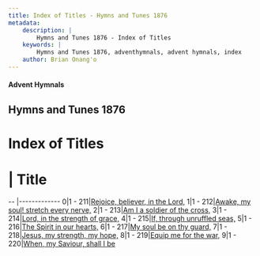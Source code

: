 ```yaml
---
title: Index of Titles - Hymns and Tunes 1876
metadata:
    description: |
        Hymns and Tunes 1876 - Index of Titles
    keywords: |
        Hymns and Tunes 1876, adventhymnals, advent hymnals, index
    author: Brian Onang'o
---
```


#### Advent Hymnals

## Hymns and Tunes 1876

# Index of Titles
# | Title                        
-- |-------------
0|1 - 211|[Rejoice, believer, in the Lord,](/201-226/211-220/01.Rejoice,-believer,-in-the-Lord,)
1|1 - 212|[Awake, my soul! stretch every nerve,](/201-226/211-220/02.Awake,-my-soul!-stretch-every-nerve,)
2|1 - 213|[Am I a soldier of the cross,](/201-226/211-220/03.Am-I-a-soldier-of-the-cross,)
3|1 - 214|[Lord, in the strength of grace,](/201-226/211-220/04.Lord,-in-the-strength-of-grace,)
4|1 - 215|[If, through unruffled seas,](/201-226/211-220/05.If,-through-unruffled-seas,)
5|1 - 216|[The Spirit in our hearts,](/201-226/211-220/06.The-Spirit-in-our-hearts,)
6|1 - 217|[My soul be on thy guard,](/201-226/211-220/07.My-soul-be-on-thy-guard,)
7|1 - 218|[Jesus, my strength, my hope,](/201-226/211-220/08.Jesus,-my-strength,-my-hope,)
8|1 - 219|[Equip me for the war,](/201-226/211-220/09.Equip-me-for-the-war,)
9|1 - 220|[When, my Saviour, shall I be](/201-226/211-220/10.When,-my-Saviour,-shall-I-be)